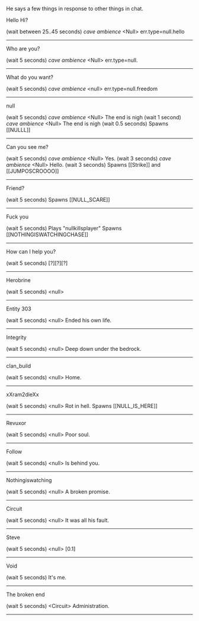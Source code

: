 
He says a few things in response to other things in chat.


Hello
Hi?

(wait between 25..45 seconds)
*cave ambience*
\<Null> err.type=null.hello
***
Who are you?

(wait 5 seconds)
*cave ambience*
\<Null> err.type=null.
***
What do you want?

(wait 5 seconds)
*cave ambience*
\<null> err.type=null.freedom
***
null

(wait 5 seconds)
*cave ambience*
\<Null> The end is nigh
(wait 1 second)
*cave ambience*
\<Null> The end is nigh
(wait 0.5 seconds)
Spawns [[NULLL]]
***
Can you see me?

(wait 5 seconds)
*cave ambience*
\<Null> Yes.
(wait 3 seconds)
*cave ambience*
\<Null> Hello.
(wait 3 seconds)
Spawns [[Strike]] and [[JUMPOSCROOOO]]
***
Friend?

(wait 5 seconds)
Spawns [[NULL_SCARE]]
***
Fuck you

(wait 5 seconds)
Plays "nullkillsplayer"
Spawns [[NOTHINGISWATCHINGCHASE]]
***
How can I help you?

(wait 5 seconds)
\[?]\[?]\[?]
***
Herobrine

(wait 5 seconds)
\<null>
***
Entity 303

(wait 5 seconds)
\<null> Ended his own life.
***
Integrity

(wait 5 seconds)
\<null> Deep down under the bedrock.
***
clan_build

(wait 5 seconds)
\<null> Home.
***
xXram2dieXx

(wait 5 seconds)
\<null> Rot in hell.
Spawns [[NULL_IS_HERE]]
***
Revuxor

(wait 5 seconds)
\<null> Poor soul.
***
Follow

(wait 5 seconds)
\<null> Is behind you.
***
Nothingiswatching

(wait 5 seconds)
\<null> A broken promise.
***
Circuit

(wait 5 seconds)
\<null> It was all his fault.
***
Steve

(wait 5 seconds)
\<null> \[0.1]
***
Void

(wait 5 seconds)
It's me.
***
The broken end

(wait 5 seconds)
\<Circuit> Administration.
***
